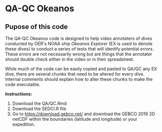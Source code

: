 # QA-QC Okeanos

## Pupose of this code

The QA-QC Okeanos code is designed to help video annotaters of dives conducted by OER's NOAA ship *Okeanos Explorer* (EX is used to denote these dives) to conduct a series of tests that will identify potential *errors*. These *errors* are not necessarily wrong but are things that the annotater should double check either in the video or in their spreadsheet.

While much of the code can be easily copied and pasted to QA/QC any EX dive, there are several chunks that need to be altered for every dive. Internal comments should explain how to alter these chunks to make the code executable. 

**Instructions:**
1. Download the QA/QC.Rmd
2. Download the SEDCI.R file
3. Go to https://download.gebco.net/ and download the GEBCO 2019 2D netCDF within the boundaries (latitude and longitude) or your expedition.
